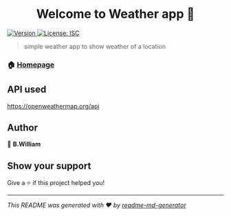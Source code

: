 <h1 align="center">Welcome to Weather app 👋</h1>
<p>
  <a href="https://www.npmjs.com/package/weatherapp" target="_blank">
    <img alt="Version" src="https://img.shields.io/npm/v/weatherapp.svg">
  </a>
  <a href="#" target="_blank">
    <img alt="License: ISC" src="https://img.shields.io/badge/License-ISC-yellow.svg" />
  </a>
</p>

> simple weather app to show weather of a location

### 🏠 [Homepage](https://ancient-tor-00413.herokuapp.com/)

## API used
https://openweathermap.org/api

## Author

👤 **B.William**


## Show your support

Give a ⭐️ if this project helped you!

***
_This README was generated with ❤️ by [readme-md-generator](https://github.com/kefranabg/readme-md-generator)_
